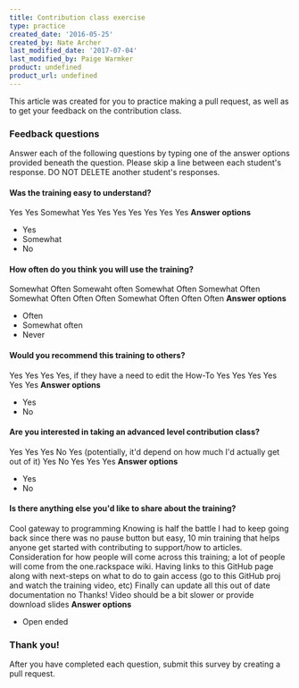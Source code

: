 ```yaml
---
title: Contribution class exercise
type: practice
created_date: '2016-05-25'
created_by: Nate Archer
last_modified_date: '2017-07-04'
last_modified_by: Paige Warmker
product: undefined
product_url: undefined
---
```


This article was created for you to practice making a pull request, as well as to get your feedback on the contribution class.

### Feedback questions

Answer each of the following questions by typing one of the answer options provided beneath the question. Please skip a line between each student's response. DO NOT DELETE another student's responses.


#### Was the training easy to understand?
Yes
Yes
Somewhat
Yes
Yes
Yes
Yes
Yes
Yes
Yes
**Answer options**
- Yes 
- Somewhat
- No



#### How often do you think you will use the training?
Somewhat Often
Somewaht often
Somewhat Often
Somewhat Often
Somewhat Often
Often
Often
Somewhat Often
Often
Often
**Answer options**
- Often
- Somewhat often
- Never

#### Would you recommend this training to others?
Yes
Yes
Yes
Yes, if they have a need to edit the How-To
Yes
Yes
Yes
Yes
Yes
Yes
**Answer options**
- Yes
- No

#### Are you interested in taking an advanced level contribution class?
Yes
Yes
Yes
No
Yes (potentially, it'd depend on how much I'd actually get out of it)
Yes
No
Yes
Yes
Yes
**Answer options**
- Yes
- No

#### Is there anything else you'd like to share about the training?
Cool gateway to programming
Knowing is half the battle
I had to keep going back since there was no pause button but easy, 10 min training that helps anyone get started with contributing to support/how to articles.
Consideration for how people will come across this training; a lot of people will come from the one.rackspace wiki. Having links to this GitHub page along with next-steps on what to do to gain access (go to this GitHub proj and watch the training video, etc)
Finally can update all this out of date documentation
no
Thanks!
Video should be a bit slower or provide download slides
**Answer options**
- Open ended


### Thank you!

After you have completed each question, submit this survey by creating a pull request.

